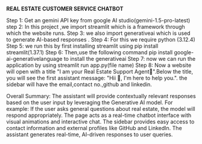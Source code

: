 ****REAL ESTATE CUSTOMER SERVICE CHATBOT****

Step 1: Get an gemini API key from google AI studio(gemini-1.5-pro-latest)
step 2: In this project ,we import streamlit which is a framework through which the website runs.
Step 3: we also import generativeai which is used to generate AI-based responses .
Step 4: For this we require python (3.12.4)
Step 5: we run this by first installing streamlit using pip install streamlit(1.37.1)
Step 6: Then,use the following command pip install google-ai-generativelanguage to install the generativeai
Step 7: now we can run the application by using streamlit run app.py(file name)
Step 8: Now a website will open with a title "I am your Real Estate Support Agent🛬".Below the title, you will see the first assistant message: "Hii 🤖, I'm here to help you.". the sidebar will have the email,contact no.,github and linkedin.

Overall Summary:
The assistant will provide contextually relevant responses based on the user input by leveraging the Generative AI model.
For example:
If the user asks general questions about real estate, the model will respond appropriately.
The page acts as a real-time chatbot interface with visual animations and interactive chat.
The sidebar provides easy access to contact information and external profiles like GitHub and LinkedIn.
The assistant generates real-time, AI-driven responses to user queries.
